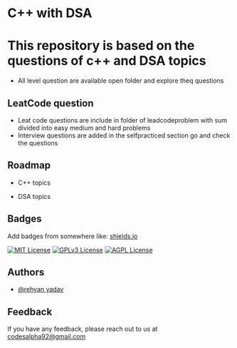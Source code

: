 
# C++ with DSA

# This repository is based on the questions of c++ and DSA topics 
- All level question are available open folder and explore theq questions 

## LeatCode question 
- Leat code questions are include in folder of leadcodeproblem with sum divided into easy medium and hard problems 
- Interview questions are added in the selfpracticed section go and check the questions 

## Roadmap

- C++ topics    

- DSA topics 

## Badges

Add badges from somewhere like: [shields.io](https://shields.io/)

[![MIT License](https://img.shields.io/badge/License-MIT-green.svg)](https://choosealicense.com/licenses/mit/)
[![GPLv3 License](https://img.shields.io/badge/License-GPL%20v3-yellow.svg)](https://opensource.org/licenses/)
[![AGPL License](https://img.shields.io/badge/license-AGPL-blue.svg)](http://www.gnu.org/licenses/agpl-3.0)


## Authors

- [@rehyan yadav](https://www.github.com/octokatherine)




## Feedback

If you have any feedback, please reach out to us at codesalpha92@gmail.com


